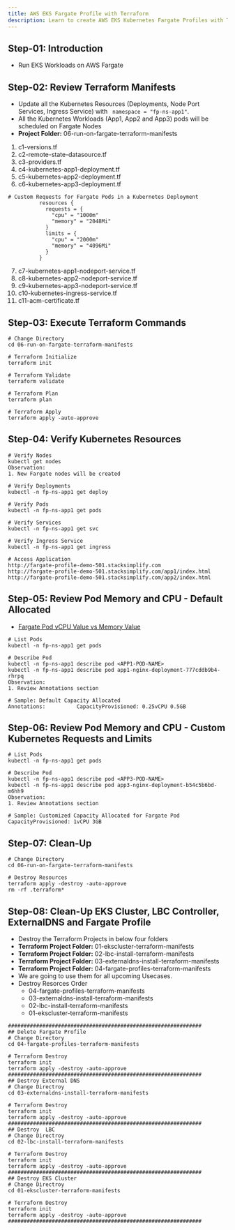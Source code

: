 ```yaml
---
title: AWS EKS Fargate Profile with Terraform
description: Learn to create AWS EKS Kubernetes Fargate Profiles with Terraform
---
```

## Step-01: Introduction
- Run EKS Workloads on AWS Fargate

## Step-02: Review Terraform Manifests
- Update all the Kubernetes Resources (Deployments, Node Port Services, Ingress Service) with ` namespace = "fp-ns-app1"`.
- All the Kubernetes Workloads (App1, App2 and App3) pods will be scheduled on Fargate Nodes
- **Project Folder:** 06-run-on-fargate-terraform-manifests
1. c1-versions.tf
2. c2-remote-state-datasource.tf
3. c3-providers.tf
4. c4-kubernetes-app1-deployment.tf
5. c5-kubernetes-app2-deployment.tf
6. c6-kubernetes-app3-deployment.tf
```t
# Custom Requests for Fargate Pods in a Kubernetes Deployment 
          resources {
            requests = {
              "cpu" = "1000m"
              "memory" = "2048Mi" 
            }
            limits = {
              "cpu" = "2000m"
              "memory" = "4096Mi"
            }
          }
```
7. c7-kubernetes-app1-nodeport-service.tf
8. c8-kubernetes-app2-nodeport-service.tf
9. c9-kubernetes-app3-nodeport-service.tf
10. c10-kubernetes-ingress-service.tf
11. c11-acm-certificate.tf

## Step-03: Execute Terraform Commands
```t
# Change Directory
cd 06-run-on-fargate-terraform-manifests

# Terraform Initialize
terraform init

# Terraform Validate
terraform validate

# Terraform Plan
terraform plan

# Terraform Apply
terraform apply -auto-approve
```

## Step-04: Verify Kubernetes Resources
```t
# Verify Nodes
kubectl get nodes
Observation:
1. New Fargate nodes will be created

# Verify Deployments
kubectl -n fp-ns-app1 get deploy

# Verify Pods
kubectl -n fp-ns-app1 get pods

# Verify Services
kubectl -n fp-ns-app1 get svc

# Verify Ingress Service
kubectl -n fp-ns-app1 get ingress

# Access Application
http://fargate-profile-demo-501.stacksimplify.com
http://fargate-profile-demo-501.stacksimplify.com/app1/index.html
http://fargate-profile-demo-501.stacksimplify.com/app2/index.html
```

## Step-05: Review Pod Memory and CPU - Default Allocated
- [Fargate Pod vCPU Value vs Memory Value](https://docs.aws.amazon.com/eks/latest/userguide/fargate-pod-configuration.html)
```t
# List Pods
kubectl -n fp-ns-app1 get pods

# Describe Pod
kubectl -n fp-ns-app1 describe pod <APP1-POD-NAME>
kubectl -n fp-ns-app1 describe pod app1-nginx-deployment-777cddb9b4-rhrpq
Observation:
1. Review Annotations section

# Sample: Default Capacity Allocated
Annotations:          CapacityProvisioned: 0.25vCPU 0.5GB
```
## Step-06: Review Pod Memory and CPU - Custom Kubernetes Requests and Limits
```t
# List Pods
kubectl -n fp-ns-app1 get pods

# Describe Pod
kubectl -n fp-ns-app1 describe pod <APP3-POD-NAME>
kubectl -n fp-ns-app1 describe pod app3-nginx-deployment-b54c5b6bd-m6hh9
Observation:
1. Review Annotations section

# Sample: Customized Capacity Allocated for Fargate Pod
CapacityProvisioned: 1vCPU 3GB
```

## Step-07: Clean-Up
```t
# Change Directory
cd 06-run-on-fargate-terraform-manifests

# Destroy Resources
terraform apply -destroy -auto-approve
rm -rf .terraform*
```

## Step-08: Clean-Up EKS Cluster, LBC Controller, ExternalDNS and Fargate Profile
- Destroy the Terraform Projects in below four folders
- **Terraform Project Folder:** 01-ekscluster-terraform-manifests
- **Terraform Project Folder:** 02-lbc-install-terraform-manifests
- **Terraform Project Folder:** 03-externaldns-install-terraform-manifests
- **Terraform Project Folder:** 04-fargate-profiles-terraform-manifests
- We are going to use them for all upcoming Usecases.
- Destroy Resorces Order
  - 04-fargate-profiles-terraform-manifests
  - 03-externaldns-install-terraform-manifests
  - 02-lbc-install-terraform-manifests
  - 01-ekscluster-terraform-manifests
```t
##############################################################
## Delete Fargate Profile
# Change Directory
cd 04-fargate-profiles-terraform-manifests

# Terraform Destroy
terraform init
terraform apply -destroy -auto-approve
##############################################################
## Destroy External DNS
# Change Directroy
cd 03-externaldns-install-terraform-manifests

# Terraform Destroy
terraform init
terraform apply -destroy -auto-approve
##############################################################
## Destroy  LBC
# Change Directroy
cd 02-lbc-install-terraform-manifests

# Terraform Destroy
terraform init
terraform apply -destroy -auto-approve
##############################################################
## Destroy EKS Cluster
# Change Directroy
cd 01-ekscluster-terraform-manifests

# Terraform Destroy
terraform init
terraform apply -destroy -auto-approve
##############################################################
```


